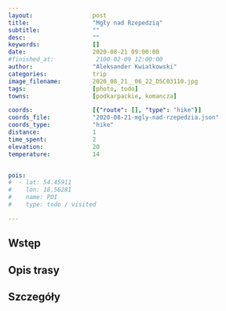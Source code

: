 ```yaml
---
layout:                 post
title:                  "Mgły nad Rzepedzią"
subtitle:               ""
desc:                   ""
keywords:               []
date:                   2020-08-21 09:00:00
#finished_at:            2100-02-09 12:00:00
author:                 "Aleksander Kwiatkowski"
categories:             trip
image_filename:         2020_08_21__06_22_DSC03110.jpg
tags:                   [photo, todo]
towns:                  [podkarpackie, komancza]

coords:                 [{"route": [], "type": "hike"}]
coords_file:            "2020-08-21-mgly-nad-rzepedzia.json"
coords_type:            "hike"
distance:               1
time_spent:             2
elevation:              20
temperature:            14


pois:
#  - lat: 54.45911
#    lon: 18.56281
#    name: POI
#    type: todo / visited

---
```



## Wstęp

## Opis trasy

## Szczegóły
